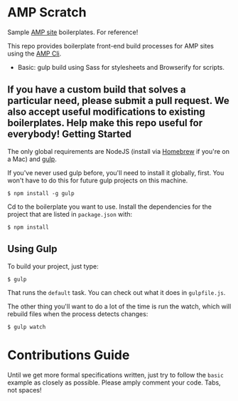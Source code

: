 AMP Scratch
===========

Sample [AMP site](http://www.aolpublishers.com/support/documentation/sites/filebased.md) boilerplates. For reference!

This repo provides boilerplate front-end build processes for AMP sites using the [AMP Cli](http://www.aolpublishers.com/support/documentation/sites/filebased/dev/cli.md).

* Basic: gulp build using Sass for stylesheets and Browserify for scripts.

If you have a custom build that solves a particular need, please submit a pull request. We also accept useful modifications to existing boilerplates. Help make this repo useful for everybody!
Getting Started
---------------

The only global requirements are NodeJS (install via [Homebrew](http://brew.sh/) if you're on a Mac) and [gulp](http://gulpjs.com/).

If you've never used gulp before, you'll need to install it globally, first. You won't have to do this for future gulp projects on this machine.

```
$ npm install -g gulp
```

Cd to the boilerplate you want to use. Install the dependencies for the project that are listed in `package.json` with:

```
$ npm install
```

Using Gulp
----------

To build your project, just type:

```
$ gulp
```

That runs the `default` task. You can check out what it does in `gulpfile.js`.

The other thing you'll want to do a lot of the time is run the watch, which will rebuild files when the process detects changes:

```
$ gulp watch
```

Contributions Guide
===================

Until we get more formal specifications written, just try to follow the `basic` example as closely as possible. Please amply comment your code. Tabs, not spaces!
